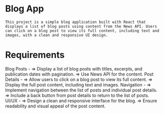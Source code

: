 # Blog App
    This project is a simple blog application built with React that displays a list of blog posts using content from the News API. Users can click on a blog post to view its full content, including text and images, with a clean and responsive UI design.

# Requirements
   Blog Posts -
        => Display a list of blog posts with titles, excerpts, and publication dates with pagination.
        => Use News API for the content.
   Post Details -
        => Allow users to click on a blog post to view its full content.
        => Display the full post content, including text and images.
   Navigation - 
        => Implement navigation between the list of posts and individual post details.
        => Include a back button from post details to return to the list of posts.
   UI/UX - 
        => Design a clean and responsive interface for the blog.
        => Ensure readability and visual appeal of the post content.